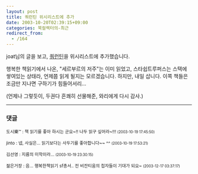 ```yaml
---
layout: post
title: 쿼런틴 위시리스트에 추가
date: 2003-10-20T02:39:15+09:00
categories: 북컬렉터의-최근
redirect_from:
  - /164
---
```


joat님의 글을 보고, <a href="http://joat.cafe24.com/blog/archives/000939.html" target=bb>쿼런틴</a>을 위시리스트에 추가했습니다.

행복한 책읽기에서 나온, "세르부르의 저주"는 이미 읽었고, 스타쉽트루퍼스는 스택에 쌓여있는 상태라, 언제쯤 읽게 될지는 모르겠습니다. 하지만, 내일 삽니다. 이쪽 책들은 조금만 지나면 구하기가 힘들어서리...

(언제나 그렇듯이, 두권다 흔쾌히 선물해준, 와리에게 다시 감사.)

* * *

### 댓글



<!--- cmt:359 --->
<!--- mail: --->
<!--- parent:0 --->

<small>도시樂™ : 책 읽기를 좋아 하시는 군요~!! 나두 읽구 싶어라~!!! <small>(2003-10-19 17:45:50)</small></small>


<!--- cmt:360 --->
<!--- mail: --->
<!--- parent:0 --->

<small>jinto : 넵, 사실은... 읽기보다는 사두기를 좋아합니다~~ ^^ <small>(2003-10-19 17:53:21)</small></small>


<!--- cmt:361 --->
<!--- mail: --->
<!--- parent:0 --->

<small>김선영 : 지름의 미학이라... <small>(2003-10-19 23:30:15)</small></small>


<!--- cmt:362 --->
<!--- mail: --->
<!--- parent:0 --->

<small>젊은거장 : 음... 행복한책읽기 sf총서.. 전 비잔티움의 첩자들이 기대가 되요~ <small>(2003-12-17 03:37:17)</small></small>

